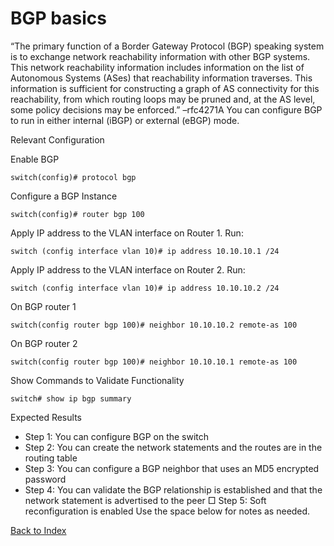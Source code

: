 # BGP basics 

“The primary function of a Border Gateway Protocol (BGP) speaking system is to exchange network reachability information with other BGP systems. This network reachability information includes information on the list of Autonomous Systems (ASes) that reachability information traverses. This information is sufficient for constructing a graph of AS connectivity for this reachability, from which routing loops may be pruned and, at the AS level, some policy decisions may be enforced.” –rfc4271A 
You can configure BGP to run in either internal (iBGP) or external (eBGP) mode. 

Relevant Configuration 

Enable BGP

```
switch(config)# protocol bgp
```

Configure a BGP Instance 

```
switch(config)# router bgp 100
```

Apply IP address to the VLAN interface on Router 1. Run:

```
switch (config interface vlan 10)# ip address 10.10.10.1 /24
```

Apply IP address to the VLAN interface on Router 2. Run:

```
switch (config interface vlan 10)# ip address 10.10.10.2 /24
```

On BGP router 1

```
switch(config router bgp 100)# neighbor 10.10.10.2 remote-as 100
```

On BGP router 2

```
switch(config router bgp 100)# neighbor 10.10.10.1 remote-as 100
```

Show Commands to Validate Functionality 

```
switch# show ip bgp summary
```

Expected Results 

* Step 1: You can configure BGP on the switch
* Step 2: You can create the network statements and the routes are in the routing table
* Step 3: You can configure a BGP neighbor that uses an MD5 encrypted password
* Step 4: You can validate the BGP relationship is established and that the network statement is advertised to the peer □ Step 5: Soft reconfiguration is enabled
Use the space below for notes as needed. 

[Back to Index](#index)
